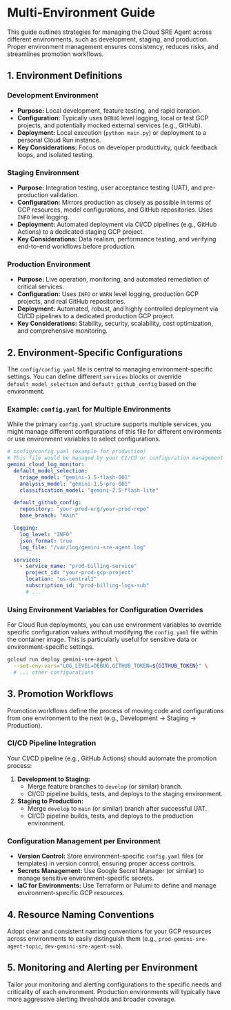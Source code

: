 # Multi-Environment Guide

This guide outlines strategies for managing the Cloud SRE Agent across different environments, such as development, staging, and production. Proper environment management ensures consistency, reduces risks, and streamlines promotion workflows.

## 1. Environment Definitions

### Development Environment

*   **Purpose:** Local development, feature testing, and rapid iteration.
*   **Configuration:** Typically uses `DEBUG` level logging, local or test GCP projects, and potentially mocked external services (e.g., GitHub).
*   **Deployment:** Local execution (`python main.py`) or deployment to a personal Cloud Run instance.
*   **Key Considerations:** Focus on developer productivity, quick feedback loops, and isolated testing.

### Staging Environment

*   **Purpose:** Integration testing, user acceptance testing (UAT), and pre-production validation.
*   **Configuration:** Mirrors production as closely as possible in terms of GCP resources, model configurations, and GitHub repositories. Uses `INFO` level logging.
*   **Deployment:** Automated deployment via CI/CD pipelines (e.g., GitHub Actions) to a dedicated staging GCP project.
*   **Key Considerations:** Data realism, performance testing, and verifying end-to-end workflows before production.

### Production Environment

*   **Purpose:** Live operation, monitoring, and automated remediation of critical services.
*   **Configuration:** Uses `INFO` or `WARN` level logging, production GCP projects, and real GitHub repositories.
*   **Deployment:** Automated, robust, and highly controlled deployment via CI/CD pipelines to a dedicated production GCP project.
*   **Key Considerations:** Stability, security, scalability, cost optimization, and comprehensive monitoring.

## 2. Environment-Specific Configurations

The `config/config.yaml` file is central to managing environment-specific settings. You can define different `services` blocks or override `default_model_selection` and `default_github_config` based on the environment.

### Example: `config.yaml` for Multiple Environments

While the primary `config.yaml` structure supports multiple services, you might manage different configurations of this file for different environments or use environment variables to select configurations.

```yaml
# config/config.yaml (example for production)
# This file would be managed by your CI/CD or configuration management system
gemini_cloud_log_monitor:
  default_model_selection:
    triage_model: "gemini-1.5-flash-001"
    analysis_model: "gemini-1.5-pro-001"
    classification_model: "gemini-2.5-flash-lite"

  default_github_config:
    repository: "your-prod-org/your-prod-repo"
    base_branch: "main"

  logging:
    log_level: "INFO"
    json_format: true
    log_file: "/var/log/gemini-sre-agent.log"

  services:
    - service_name: "prod-billing-service"
      project_id: "your-prod-gcp-project"
      location: "us-central1"
      subscription_id: "prod-billing-logs-sub"
      # ...
```

### Using Environment Variables for Configuration Overrides

For Cloud Run deployments, you can use environment variables to override specific configuration values without modifying the `config.yaml` file within the container image. This is particularly useful for sensitive data or environment-specific settings.

```bash
gcloud run deploy gemini-sre-agent \
  --set-env-vars="LOG_LEVEL=DEBUG,GITHUB_TOKEN=${GITHUB_TOKEN}" \
  # ... other configurations
```

## 3. Promotion Workflows

Promotion workflows define the process of moving code and configurations from one environment to the next (e.g., Development -> Staging -> Production).

### CI/CD Pipeline Integration

Your CI/CD pipeline (e.g., GitHub Actions) should automate the promotion process:

1.  **Development to Staging:**
    *   Merge feature branches to `develop` (or similar) branch.
    *   CI/CD pipeline builds, tests, and deploys to the staging environment.
2.  **Staging to Production:**
    *   Merge `develop` to `main` (or similar) branch after successful UAT.
    *   CI/CD pipeline builds, tests, and deploys to the production environment.

### Configuration Management per Environment

*   **Version Control:** Store environment-specific `config.yaml` files (or templates) in version control, ensuring proper access controls.
*   **Secrets Management:** Use Google Secret Manager (or similar) to manage sensitive environment-specific secrets.
*   **IaC for Environments:** Use Terraform or Pulumi to define and manage environment-specific GCP resources.

## 4. Resource Naming Conventions

Adopt clear and consistent naming conventions for your GCP resources across environments to easily distinguish them (e.g., `prod-gemini-sre-agent-topic`, `dev-gemini-sre-agent-sub`).

## 5. Monitoring and Alerting per Environment

Tailor your monitoring and alerting configurations to the specific needs and criticality of each environment. Production environments will typically have more aggressive alerting thresholds and broader coverage.

```